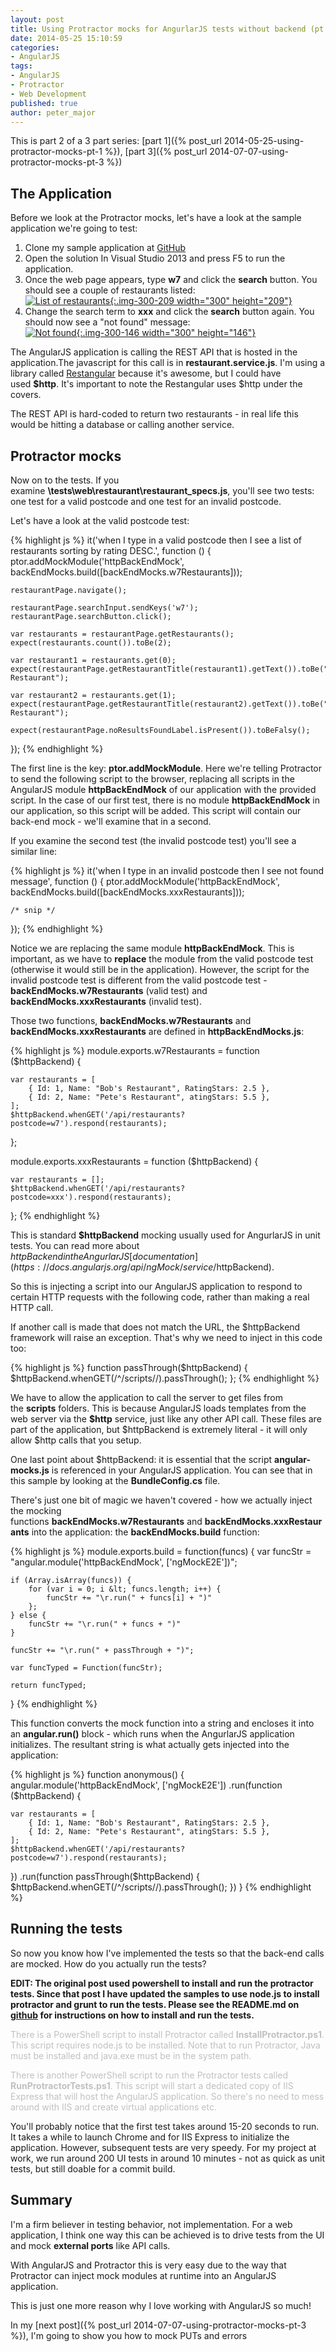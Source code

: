 ```yaml
---
layout: post
title: Using Protractor mocks for AngurlarJS tests without backend (pt. 2)
date: 2014-05-25 15:10:59
categories:
- AngularJS
tags:
- AngularJS
- Protractor
- Web Development
published: true
author: peter_major
---
```


This is part 2 of a 3 part series: [part 1]({% post_url 2014-05-25-using-protractor-mocks-pt-1 %}), [part 3]({% post_url 2014-07-07-using-protractor-mocks-pt-3 %})

## The Application

Before we look at the Protractor mocks, let's have a look at the sample application we're going to test:

1. Clone my sample application at [GitHub](https://github.com/petermajor/ProtractorWithoutBackend)
2. Open the solution In Visual Studio 2013 and press F5 to run the application.
3. Once the web page appears, type __w7__ and click the __search__ button. You should see a couple of restaurants listed:<br />
[![List of restaurants](assets/SearchW7.png){:.img-300-209 width="300" height="209"}](assets/SearchW7.png)
4. Change the search term to __xxx__ and click the __search__ button again. You should now see a "not found" message:<br />
[![Not found](assets/SearchXxx.png){:.img-300-146 width="300" height="146"}](assets/SearchXxx.png)

<!--more-->

The AngularJS application is calling the REST API that is hosted in the application.The javascript for this call is in __restaurant.service.js__. I'm using a library called [Restangular](https://github.com/mgonto/restangular) because it's awesome, but I could have used __$http__. It's important to note the Restangular uses $http under the covers.

The REST API is hard-coded to return two restaurants - in real life this would be hitting a database or calling another service.

## Protractor mocks

Now on to the tests. If you examine __\tests\web\restaurant\restaurant_specs.js__, you'll see two tests: one test for a valid postcode and one test for an invalid postcode.

Let's have a look at the valid postcode test:

{% highlight js %}
it('when I type in a valid postcode then I see a list of restaurants sorting by rating DESC.', function () {
    ptor.addMockModule('httpBackEndMock', backEndMocks.build([backEndMocks.w7Restaurants]));

    restaurantPage.navigate();

    restaurantPage.searchInput.sendKeys('w7');
    restaurantPage.searchButton.click();

    var restaurants = restaurantPage.getRestaurants();
    expect(restaurants.count()).toBe(2);
    
    var restaurant1 = restaurants.get(0);
    expect(restaurantPage.getRestaurantTitle(restaurant1).getText()).toBe("Pete's Restaurant");

    var restaurant2 = restaurants.get(1);
    expect(restaurantPage.getRestaurantTitle(restaurant2).getText()).toBe("Bob's Restaurant");
    
    expect(restaurantPage.noResultsFoundLabel.isPresent()).toBeFalsy();
});
{% endhighlight %}

The first line is the key: __ptor.addMockModule__. Here we're telling Protractor to send the following script to the browser, replacing all scripts in the AngularJS module __httpBackEndMock__ of our application with the provided script. In the case of our first test, there is no module __httpBackEndMock__ in our application, so this script will be added. This script will contain our back-end mock - we'll examine that in a second.

If you examine the second test (the invalid postcode test) you'll see a similar line:

{% highlight js %}
it('when I type in an invalid postcode then I see not found message', function () {
    ptor.addMockModule('httpBackEndMock', backEndMocks.build([backEndMocks.xxxRestaurants]));

    /* snip */
});
{% endhighlight %}

Notice we are replacing the same module __httpBackEndMock__. This is important, as we have to __replace__ the module from the valid postcode test (otherwise it would still be in the application). However, the script for the invalid postcode test is different from the valid postcode test - __backEndMocks.w7Restaurants__ (valid test) and __backEndMocks.xxxRestaurants__ (invalid test).

Those two functions, __backEndMocks.w7Restaurants__ and __backEndMocks.xxxRestaurants__ are defined in __httpBackEndMocks.js__:

{% highlight js %}
module.exports.w7Restaurants = function ($httpBackend) {

    var restaurants = [
        { Id: 1, Name: "Bob's Restaurant", RatingStars: 2.5 },
        { Id: 2, Name: "Pete's Restaurant", atingStars: 5.5 },
    ];
    $httpBackend.whenGET('/api/restaurants?postcode=w7').respond(restaurants);
};

module.exports.xxxRestaurants = function ($httpBackend) {

    var restaurants = [];
    $httpBackend.whenGET('/api/restaurants?postcode=xxx').respond(restaurants);
};
{% endhighlight %}

This is standard __$httpBackend__ mocking usually used for AngurlarJS in unit tests. You can read more about $httpBackend in the AngurlarJS [documentation](https://docs.angularjs.org/api/ngMock/service/$httpBackend).

So this is injecting a script into our AngularJS application to respond to certain HTTP requests with the following code, rather than making a real HTTP call.

If another call is made that does not match the URL, the $httpBackend framework will raise an exception. That's why we need to inject in this code too:

{% highlight js %}
function passThrough($httpBackend) {
    $httpBackend.whenGET(/^\/scripts\//).passThrough();
};
{% endhighlight %}

We have to allow the application to call the server to get files from the __scripts__ folders. This is because AngularJS loads templates from the web server via the __$http__ service, just like any other API call. These files are part of the application, but $httpBackend is extremely literal - it will only allow $http calls that you setup.

One last point about $httpBackend: it is essential that the script __angular-mocks.js__ is referenced in your AngularJS application. You can see that in this sample by looking at the __BundleConfig.cs__ file.

There's just one bit of magic we haven't covered - how we actually inject the mocking functions __backEndMocks.w7Restaurants__ and __backEndMocks.xxxRestaurants__ into the application: the __backEndMocks.build__ function:

{% highlight js %}
module.exports.build = function(funcs) {
	var funcStr = "angular.module('httpBackEndMock', ['ngMockE2E'])";

    if (Array.isArray(funcs)) {
    	for (var i = 0; i &lt; funcs.length; i++) {
    		funcStr += "\r.run(" + funcs[i] + ")"
    	};
    } else {
  		funcStr += "\r.run(" + funcs + ")"
    }

    funcStr += "\r.run(" + passThrough + ")";

    var funcTyped = Function(funcStr);

    return funcTyped;
}
{% endhighlight %}

This function converts the mock function into a string and encloses it into an __angular.run()__ block - which runs when the AngurlarJS application initializes. The resultant string is what actually gets injected into the application:

{% highlight js %}
function anonymous() {
angular.module('httpBackEndMock', ['ngMockE2E'])
.run(function ($httpBackend) {

    var restaurants = [
        { Id: 1, Name: "Bob's Restaurant", RatingStars: 2.5 },
        { Id: 2, Name: "Pete's Restaurant", atingStars: 5.5 },
    ];
    $httpBackend.whenGET('/api/restaurants?postcode=w7').respond(restaurants);
})
.run(function passThrough($httpBackend) {
    $httpBackend.whenGET(/^\/scripts\//).passThrough();
})
}
{% endhighlight %}

## Running the tests

So now you know how I've implemented the tests so that the back-end calls are mocked. How do you actually run the tests?

__EDIT: The original post used powershell to install and run the protractor tests. Since that post I have updated the samples to use node.js to install protractor and grunt to run the tests. Please see the README.md on [github](https://github.com/petermajor/ProtractorWithoutBackend) for instructions on how to install and run the tests.__

<span style="color: #c0c0c0;">There is a PowerShell script to install Protractor called __InstallProtractor.ps1__. This script requires node.js to be installed. Note that to run Protractor, Java must be installed and java.exe must be in the system path.</span>

<span style="color: #c0c0c0;">There is another PowerShell script to run the Protractor tests called __RunProtractorTests.ps1__. This script will start a dedicated copy of IIS Express that will host the AngularJS application. So there's no need to mess around with IIS and create virtual applications etc.</span>

You'll probably notice that the first test takes around 15-20 seconds to run. It takes a while to launch Chrome and for IIS Express to initialize the application. However, subsequent tests are very speedy. For my project at work, we run around 200 UI tests in around 10 minutes - not as quick as unit tests, but still doable for a commit build.

## Summary

I'm a firm believer in testing behavior, not implementation. For a web application, I think one way this can be achieved is to drive tests from the UI and mock __external ports__ like API calls.

With AngularJS and Protractor this is very easy due to the way that Protractor can inject mock modules at runtime into an AngularJS application.

This is just one more reason why I love working with AngularJS so much!

In my [next post]({% post_url 2014-07-07-using-protractor-mocks-pt-3 %}), I'm going to show you how to mock PUTs and errors

